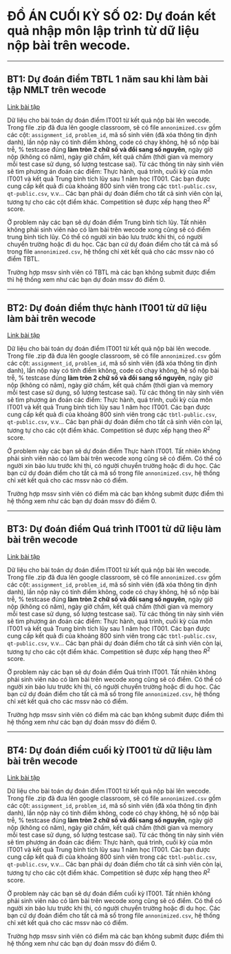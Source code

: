 # ĐỒ ÁN CUỐI KỲ SỐ 02: Dự đoán kết quả nhập môn lập trình từ dữ liệu nộp bài trên wecode.
<hr>

## BT1: Dự đoán điểm TBTL 1 năm sau khi làm bài tập NMLT trên wecode

[Link bài tập](https://khmt.uit.edu.vn/wecode/truonganpn/assignment/209/362)

Dữ liệu cho bài toán dự đoán điểm IT001 từ kết quả nộp bài lên wecode. Trong file .zip đã đưa lên google classroom, sẽ có file `annonimized.csv` gồm các cột: `assignment_id`, `problem_id`, mã số sinh viên (đã xóa thông tin định danh), lần nộp này có tính điểm không, code có chạy không, hệ số nộp bài trễ, % testcase đúng **làm tròn 2 chữ số và đổi sang số nguyên**, ngày giờ nộp (không có năm), ngày giờ chấm, kết quả chấm (thời gian và memory mỗi test case sử dụng, số lượng testcase sai).
Từ các thông tin này sinh viên sẽ tìm phương án đoán các điểm: Thực hành, quá trình, cuối kỳ của môn IT001 và kết quả Trung bình tích lũy sau 1 năm học IT001.
Các bạn được cung cấp kết quả đi của khoảng 800 sinh viên trong các `tbtl-public.csv`, `qt-public.csv`, v.v... Các bạn phải dự đoán điểm cho tất cả sinh viên còn lại, tương tự cho các cột điểm khác.
Competition sẽ được xếp hạng theo $R^2$ score.

Ở problem này các bạn sẽ dự đoán điểm Trung bình tích lũy. Tất nhiên không phải sinh viên nào có làm bài trên wecode xong cũng sẽ có điểm trung bình tích lũy. Có thể có người xin bảo lưu trước khi thi, có người chuyển trường hoặc đi du học. Các bạn cứ dự đoán điểm cho tất cả mã số trong file `annonimized.csv`, hệ thống chỉ xét kết quả cho các mssv nào có điểm TBTL.

Trường hợp mssv sinh viên có TBTL mà các bạn không submit được điểm thì hệ thống xem như các bạn dự đoán mssv đó điểm 0.

<hr>

## BT2: Dự đoán điểm thực hành IT001 từ dữ liệu làm bài trên wecode

[Link bài tập](https://khmt.uit.edu.vn/wecode/truonganpn/assignment/209/365)

Dữ liệu cho bài toán dự đoán điểm IT001 từ kết quả nộp bài lên wecode. Trong file .zip đã đưa lên google classroom, sẽ có file `annonimized.csv` gồm các cột: `assignment_id`, `problem_id`, mã số sinh viên (đã xóa thông tin định danh), lần nộp này có tính điểm không, code có chạy không, hệ số nộp bài trễ, % testcase đúng **làm tròn 2 chữ số và đổi sang số nguyên**, ngày giờ nộp (không có năm), ngày giờ chấm, kết quả chấm (thời gian và memory mỗi test case sử dụng, số lượng testcase sai).
Từ các thông tin này sinh viên sẽ tìm phương án đoán các điểm: Thực hành, quá trình, cuối kỳ của môn IT001 và kết quả Trung bình tích lũy sau 1 năm học IT001.
Các bạn được cung cấp kết quả đi của khoảng 800 sinh viên trong các `tbtl-public.csv`, `qt-public.csv`, v.v... Các bạn phải dự đoán điểm cho tất cả sinh viên còn lại, tương tự cho các cột điểm khác.
Competition sẽ được xếp hạng theo $R^2$ score.

Ở problem này các bạn sẽ dự đoán điểm Thực hành IT001. Tất nhiên không phải sinh viên nào có làm bài trên wecode xong cũng sẽ có điểm. Có thể có người xin bảo lưu trước khi thi, có người chuyển trường hoặc đi du học. Các bạn cứ dự đoán điểm cho tất cả mã số trong file `annonimized.csv`, hệ thống chỉ xét kết quả cho các mssv nào có điểm.

Trường hợp mssv sinh viên có điểm mà các bạn không submit được điểm thì hệ thống xem như các bạn dự đoán mssv đó điểm 0.

<hr>


## BT3: Dự đoán điểm Quá trình IT001 từ dữ liệu làm bài trên wecode

[Link bài tập](https://khmt.uit.edu.vn/wecode/truonganpn/assignment/209/364)

Dữ liệu cho bài toán dự đoán điểm IT001 từ kết quả nộp bài lên wecode. Trong file .zip đã đưa lên google classroom, sẽ có file `annonimized.csv` gồm các cột: `assignment_id`, `problem_id`, mã số sinh viên (đã xóa thông tin định danh), lần nộp này có tính điểm không, code có chạy không, hệ số nộp bài trễ, % testcase đúng **làm tròn 2 chữ số và đổi sang số nguyên**, ngày giờ nộp (không có năm), ngày giờ chấm, kết quả chấm (thời gian và memory mỗi test case sử dụng, số lượng testcase sai).
Từ các thông tin này sinh viên sẽ tìm phương án đoán các điểm: Thực hành, quá trình, cuối kỳ của môn IT001 và kết quả Trung bình tích lũy sau 1 năm học IT001.
Các bạn được cung cấp kết quả đi của khoảng 800 sinh viên trong các `tbtl-public.csv`, `qt-public.csv`, v.v... Các bạn phải dự đoán điểm cho tất cả sinh viên còn lại, tương tự cho các cột điểm khác.
Competition sẽ được xếp hạng theo $R^2$ score.

Ở problem này các bạn sẽ dự đoán điểm Quá trình  IT001. Tất nhiên không phải sinh viên nào có làm bài trên wecode xong cũng sẽ có điểm. Có thể có người xin bảo lưu trước khi thi, có người chuyển trường hoặc đi du học. Các bạn cứ dự đoán điểm cho tất cả mã số trong file `annonimized.csv`, hệ thống chỉ xét kết quả cho các mssv nào có điểm.

Trường hợp mssv sinh viên có điểm mà các bạn không submit được điểm thì hệ thống xem như các bạn dự đoán mssv đó điểm 0.

<hr>


## BT4: Dự đoán điểm cuối kỳ IT001 từ dữ liệu làm bài trên wecode

[Link bài tập](https://khmt.uit.edu.vn/wecode/truonganpn/assignment/209/363)

Dữ liệu cho bài toán dự đoán điểm IT001 từ kết quả nộp bài lên wecode. Trong file .zip đã đưa lên google classroom, sẽ có file `annonimized.csv` gồm các cột: `assignment_id`, `problem_id`, mã số sinh viên (đã xóa thông tin định danh), lần nộp này có tính điểm không, code có chạy không, hệ số nộp bài trễ, % testcase đúng **làm tròn 2 chữ số và đổi sang số nguyên**, ngày giờ nộp (không có năm), ngày giờ chấm, kết quả chấm (thời gian và memory mỗi test case sử dụng, số lượng testcase sai).
Từ các thông tin này sinh viên sẽ tìm phương án đoán các điểm: Thực hành, quá trình, cuối kỳ của môn IT001 và kết quả Trung bình tích lũy sau 1 năm học IT001.
Các bạn được cung cấp kết quả đi của khoảng 800 sinh viên trong các `tbtl-public.csv`, `qt-public.csv`, v.v... Các bạn phải dự đoán điểm cho tất cả sinh viên còn lại, tương tự cho các cột điểm khác.
Competition sẽ được xếp hạng theo $R^2$ score.

Ở problem này các bạn sẽ dự đoán điểm cuối kỳ  IT001. Tất nhiên không phải sinh viên nào có làm bài trên wecode xong cũng sẽ có điểm. Có thể có người xin bảo lưu trước khi thi, có người chuyển trường hoặc đi du học. Các bạn cứ dự đoán điểm cho tất cả mã số trong file `annonimized.csv`, hệ thống chỉ xét kết quả cho các mssv nào có điểm.

Trường hợp mssv sinh viên có điểm mà các bạn không submit được điểm thì hệ thống xem như các bạn dự đoán mssv đó điểm 0.